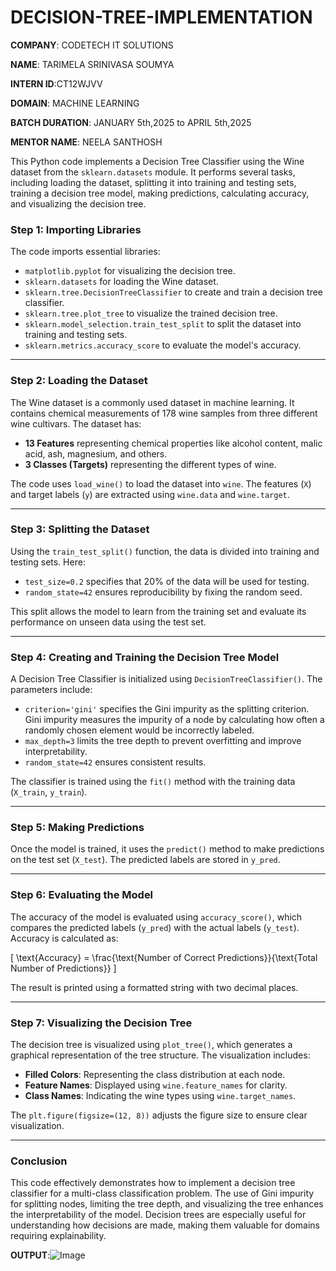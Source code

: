 # DECISION-TREE-IMPLEMENTATION

**COMPANY**: CODETECH IT SOLUTIONS

**NAME**: TARIMELA SRINIVASA SOUMYA

**INTERN ID**:CT12WJVV

**DOMAIN**: MACHINE LEARNING

**BATCH DURATION**: JANUARY 5th,2025 to APRIL 5th,2025

**MENTOR NAME**: NEELA SANTHOSH

This Python code implements a Decision Tree Classifier using the Wine dataset from the `sklearn.datasets` module. It performs several tasks, including loading the dataset, splitting it into training and testing sets, training a decision tree model, making predictions, calculating accuracy, and visualizing the decision tree.

### Step 1: Importing Libraries

The code imports essential libraries:
- `matplotlib.pyplot` for visualizing the decision tree.
- `sklearn.datasets` for loading the Wine dataset.
- `sklearn.tree.DecisionTreeClassifier` to create and train a decision tree classifier.
- `sklearn.tree.plot_tree` to visualize the trained decision tree.
- `sklearn.model_selection.train_test_split` to split the dataset into training and testing sets.
- `sklearn.metrics.accuracy_score` to evaluate the model's accuracy.

---

### Step 2: Loading the Dataset

The Wine dataset is a commonly used dataset in machine learning. It contains chemical measurements of 178 wine samples from three different wine cultivars. The dataset has:
- **13 Features** representing chemical properties like alcohol content, malic acid, ash, magnesium, and others.
- **3 Classes (Targets)** representing the different types of wine.

The code uses `load_wine()` to load the dataset into `wine`. The features (`X`) and target labels (`y`) are extracted using `wine.data` and `wine.target`.

---

### Step 3: Splitting the Dataset

Using the `train_test_split()` function, the data is divided into training and testing sets. Here:
- `test_size=0.2` specifies that 20% of the data will be used for testing.
- `random_state=42` ensures reproducibility by fixing the random seed.

This split allows the model to learn from the training set and evaluate its performance on unseen data using the test set.

---

### Step 4: Creating and Training the Decision Tree Model

A Decision Tree Classifier is initialized using `DecisionTreeClassifier()`. The parameters include:
- `criterion='gini'` specifies the Gini impurity as the splitting criterion. Gini impurity measures the impurity of a node by calculating how often a randomly chosen element would be incorrectly labeled.
- `max_depth=3` limits the tree depth to prevent overfitting and improve interpretability.
- `random_state=42` ensures consistent results.

The classifier is trained using the `fit()` method with the training data (`X_train`, `y_train`).

---

### Step 5: Making Predictions

Once the model is trained, it uses the `predict()` method to make predictions on the test set (`X_test`). The predicted labels are stored in `y_pred`.

---

### Step 6: Evaluating the Model

The accuracy of the model is evaluated using `accuracy_score()`, which compares the predicted labels (`y_pred`) with the actual labels (`y_test`). Accuracy is calculated as:

\[
\text{Accuracy} = \frac{\text{Number of Correct Predictions}}{\text{Total Number of Predictions}}
\]

The result is printed using a formatted string with two decimal places.

---

### Step 7: Visualizing the Decision Tree

The decision tree is visualized using `plot_tree()`, which generates a graphical representation of the tree structure. The visualization includes:
- **Filled Colors**: Representing the class distribution at each node.
- **Feature Names**: Displayed using `wine.feature_names` for clarity.
- **Class Names**: Indicating the wine types using `wine.target_names`.

The `plt.figure(figsize=(12, 8))` adjusts the figure size to ensure clear visualization.

---

### Conclusion

This code effectively demonstrates how to implement a decision tree classifier for a multi-class classification problem. The use of Gini impurity for splitting nodes, limiting the tree depth, and visualizing the tree enhances the interpretability of the model. Decision trees are especially useful for understanding how decisions are made, making them valuable for domains requiring explainability.

**OUTPUT**:![Image](https://github.com/user-attachments/assets/ce24a96a-6d5e-49e5-ad9a-c7dc030d2b2d)
